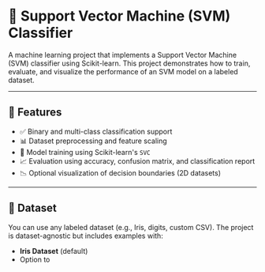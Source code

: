 # 🤖 Support Vector Machine (SVM) Classifier

A machine learning project that implements a Support Vector Machine (SVM) classifier using Scikit-learn. This project demonstrates how to train, evaluate, and visualize the performance of an SVM model on a labeled dataset.

---

## 📌 Features

- ✅ Binary and multi-class classification support
- 📊 Dataset preprocessing and feature scaling
- 🎯 Model training using Scikit-learn's `SVC`
- 📈 Evaluation using accuracy, confusion matrix, and classification report
- 📉 Optional visualization of decision boundaries (2D datasets)

---

## 🧠 Dataset

You can use any labeled dataset (e.g., Iris, digits, custom CSV). The project is dataset-agnostic but includes examples with:

- **Iris Dataset** (default)
- Option to
